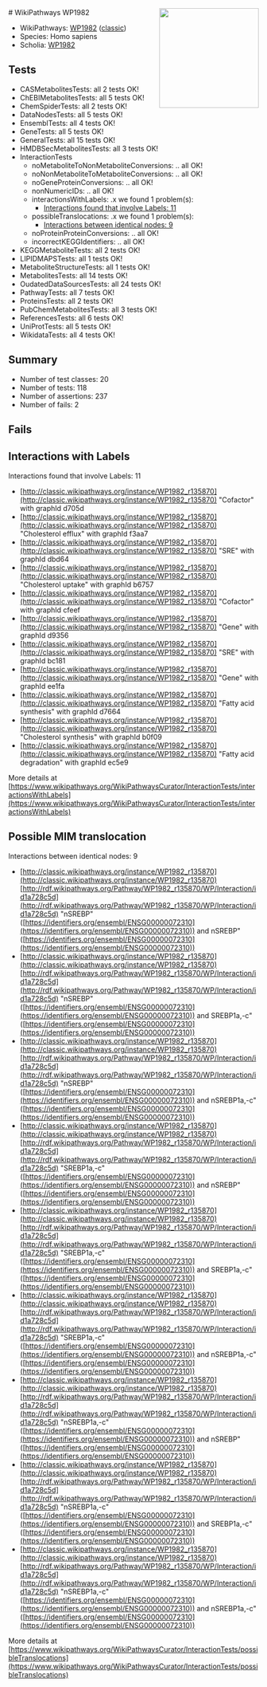 <img style="float: right; width: 200px" src="https://upload.wikimedia.org/wikipedia/commons/thumb/8/83/Wplogo_with_text_500.png/640px-Wplogo_with_text_500.png" />
# WikiPathways WP1982

* WikiPathways: [WP1982](https://wikipathways.org/pathways/WP1982) ([classic](https://classic.wikipathways.org/instance/WP1982))
* Species: Homo sapiens
* Scholia: [WP1982](https://scholia.toolforge.org/wikipathways/WP1982)
## Tests
* CASMetabolitesTests: all 2 tests OK!
* ChEBIMetabolitesTests: all 5 tests OK!
* ChemSpiderTests: all 2 tests OK!
* DataNodesTests: all 5 tests OK!
* EnsemblTests: all 4 tests OK!
* GeneTests: all 5 tests OK!
* GeneralTests: all 15 tests OK!
* HMDBSecMetabolitesTests: all 3 tests OK!
* InteractionTests
    * noMetaboliteToNonMetaboliteConversions: .. all OK!
    * noNonMetaboliteToMetaboliteConversions: .. all OK!
    * noGeneProteinConversions: .. all OK!
    * nonNumericIDs: .. all OK!
    * interactionsWithLabels: .x we found 1 problem(s):
        * [Interactions found that involve Labels: 11](#fe97a8b9)
    * possibleTranslocations: .x we found 1 problem(s):
        * [Interactions between identical nodes: 9](#1c11820e)
    * noProteinProteinConversions: .. all OK!
    * incorrectKEGGIdentifiers: .. all OK!
* KEGGMetaboliteTests: all 2 tests OK!
* LIPIDMAPSTests: all 1 tests OK!
* MetaboliteStructureTests: all 1 tests OK!
* MetabolitesTests: all 14 tests OK!
* OudatedDataSourcesTests: all 24 tests OK!
* PathwayTests: all 7 tests OK!
* ProteinsTests: all 2 tests OK!
* PubChemMetabolitesTests: all 3 tests OK!
* ReferencesTests: all 6 tests OK!
* UniProtTests: all 5 tests OK!
* WikidataTests: all 4 tests OK!


## Summary

* Number of test classes: 20
* Number of tests: 118
* Number of assertions: 237
* Number of fails: 2

## Fails

<a name="fe97a8b9" />

## Interactions with Labels

Interactions found that involve Labels: 11

* [http://classic.wikipathways.org/instance/WP1982_r135870](http://classic.wikipathways.org/instance/WP1982_r135870) "Cofactor" with graphId d705d
* [http://classic.wikipathways.org/instance/WP1982_r135870](http://classic.wikipathways.org/instance/WP1982_r135870) "Cholesterol 
efflux" with graphId f3aa7
* [http://classic.wikipathways.org/instance/WP1982_r135870](http://classic.wikipathways.org/instance/WP1982_r135870) "SRE" with graphId dbd64
* [http://classic.wikipathways.org/instance/WP1982_r135870](http://classic.wikipathways.org/instance/WP1982_r135870) "Cholesterol 
uptake" with graphId b6757
* [http://classic.wikipathways.org/instance/WP1982_r135870](http://classic.wikipathways.org/instance/WP1982_r135870) "Cofactor" with graphId cfeef
* [http://classic.wikipathways.org/instance/WP1982_r135870](http://classic.wikipathways.org/instance/WP1982_r135870) "Gene" with graphId d9356
* [http://classic.wikipathways.org/instance/WP1982_r135870](http://classic.wikipathways.org/instance/WP1982_r135870) "SRE" with graphId bc181
* [http://classic.wikipathways.org/instance/WP1982_r135870](http://classic.wikipathways.org/instance/WP1982_r135870) "Gene" with graphId ee1fa
* [http://classic.wikipathways.org/instance/WP1982_r135870](http://classic.wikipathways.org/instance/WP1982_r135870) "Fatty acid 
synthesis" with graphId d7664
* [http://classic.wikipathways.org/instance/WP1982_r135870](http://classic.wikipathways.org/instance/WP1982_r135870) "Cholesterol 
synthesis" with graphId b0f09
* [http://classic.wikipathways.org/instance/WP1982_r135870](http://classic.wikipathways.org/instance/WP1982_r135870) "Fatty acid
degradation" with graphId ec5e9


More details at [https://www.wikipathways.org/WikiPathwaysCurator/InteractionTests/interactionsWithLabels](https://www.wikipathways.org/WikiPathwaysCurator/InteractionTests/interactionsWithLabels)

<a name="1c11820e" />

## Possible MIM translocation

Interactions between identical nodes: 9

* [http://classic.wikipathways.org/instance/WP1982_r135870](http://classic.wikipathways.org/instance/WP1982_r135870) [http://rdf.wikipathways.org/Pathway/WP1982_r135870/WP/Interaction/id1a728c5d](http://rdf.wikipathways.org/Pathway/WP1982_r135870/WP/Interaction/id1a728c5d) "nSREBP" ([https://identifiers.org/ensembl/ENSG00000072310](https://identifiers.org/ensembl/ENSG00000072310)) and 
nSREBP" ([https://identifiers.org/ensembl/ENSG00000072310](https://identifiers.org/ensembl/ENSG00000072310))
* [http://classic.wikipathways.org/instance/WP1982_r135870](http://classic.wikipathways.org/instance/WP1982_r135870) [http://rdf.wikipathways.org/Pathway/WP1982_r135870/WP/Interaction/id1a728c5d](http://rdf.wikipathways.org/Pathway/WP1982_r135870/WP/Interaction/id1a728c5d) "nSREBP" ([https://identifiers.org/ensembl/ENSG00000072310](https://identifiers.org/ensembl/ENSG00000072310)) and 
SREBP1a,-c" ([https://identifiers.org/ensembl/ENSG00000072310](https://identifiers.org/ensembl/ENSG00000072310))
* [http://classic.wikipathways.org/instance/WP1982_r135870](http://classic.wikipathways.org/instance/WP1982_r135870) [http://rdf.wikipathways.org/Pathway/WP1982_r135870/WP/Interaction/id1a728c5d](http://rdf.wikipathways.org/Pathway/WP1982_r135870/WP/Interaction/id1a728c5d) "nSREBP" ([https://identifiers.org/ensembl/ENSG00000072310](https://identifiers.org/ensembl/ENSG00000072310)) and 
nSREBP1a,-c" ([https://identifiers.org/ensembl/ENSG00000072310](https://identifiers.org/ensembl/ENSG00000072310))
* [http://classic.wikipathways.org/instance/WP1982_r135870](http://classic.wikipathways.org/instance/WP1982_r135870) [http://rdf.wikipathways.org/Pathway/WP1982_r135870/WP/Interaction/id1a728c5d](http://rdf.wikipathways.org/Pathway/WP1982_r135870/WP/Interaction/id1a728c5d) "SREBP1a,-c" ([https://identifiers.org/ensembl/ENSG00000072310](https://identifiers.org/ensembl/ENSG00000072310)) and 
nSREBP" ([https://identifiers.org/ensembl/ENSG00000072310](https://identifiers.org/ensembl/ENSG00000072310))
* [http://classic.wikipathways.org/instance/WP1982_r135870](http://classic.wikipathways.org/instance/WP1982_r135870) [http://rdf.wikipathways.org/Pathway/WP1982_r135870/WP/Interaction/id1a728c5d](http://rdf.wikipathways.org/Pathway/WP1982_r135870/WP/Interaction/id1a728c5d) "SREBP1a,-c" ([https://identifiers.org/ensembl/ENSG00000072310](https://identifiers.org/ensembl/ENSG00000072310)) and 
SREBP1a,-c" ([https://identifiers.org/ensembl/ENSG00000072310](https://identifiers.org/ensembl/ENSG00000072310))
* [http://classic.wikipathways.org/instance/WP1982_r135870](http://classic.wikipathways.org/instance/WP1982_r135870) [http://rdf.wikipathways.org/Pathway/WP1982_r135870/WP/Interaction/id1a728c5d](http://rdf.wikipathways.org/Pathway/WP1982_r135870/WP/Interaction/id1a728c5d) "SREBP1a,-c" ([https://identifiers.org/ensembl/ENSG00000072310](https://identifiers.org/ensembl/ENSG00000072310)) and 
nSREBP1a,-c" ([https://identifiers.org/ensembl/ENSG00000072310](https://identifiers.org/ensembl/ENSG00000072310))
* [http://classic.wikipathways.org/instance/WP1982_r135870](http://classic.wikipathways.org/instance/WP1982_r135870) [http://rdf.wikipathways.org/Pathway/WP1982_r135870/WP/Interaction/id1a728c5d](http://rdf.wikipathways.org/Pathway/WP1982_r135870/WP/Interaction/id1a728c5d) "nSREBP1a,-c" ([https://identifiers.org/ensembl/ENSG00000072310](https://identifiers.org/ensembl/ENSG00000072310)) and 
nSREBP" ([https://identifiers.org/ensembl/ENSG00000072310](https://identifiers.org/ensembl/ENSG00000072310))
* [http://classic.wikipathways.org/instance/WP1982_r135870](http://classic.wikipathways.org/instance/WP1982_r135870) [http://rdf.wikipathways.org/Pathway/WP1982_r135870/WP/Interaction/id1a728c5d](http://rdf.wikipathways.org/Pathway/WP1982_r135870/WP/Interaction/id1a728c5d) "nSREBP1a,-c" ([https://identifiers.org/ensembl/ENSG00000072310](https://identifiers.org/ensembl/ENSG00000072310)) and 
SREBP1a,-c" ([https://identifiers.org/ensembl/ENSG00000072310](https://identifiers.org/ensembl/ENSG00000072310))
* [http://classic.wikipathways.org/instance/WP1982_r135870](http://classic.wikipathways.org/instance/WP1982_r135870) [http://rdf.wikipathways.org/Pathway/WP1982_r135870/WP/Interaction/id1a728c5d](http://rdf.wikipathways.org/Pathway/WP1982_r135870/WP/Interaction/id1a728c5d) "nSREBP1a,-c" ([https://identifiers.org/ensembl/ENSG00000072310](https://identifiers.org/ensembl/ENSG00000072310)) and 
nSREBP1a,-c" ([https://identifiers.org/ensembl/ENSG00000072310](https://identifiers.org/ensembl/ENSG00000072310))


More details at [https://www.wikipathways.org/WikiPathwaysCurator/InteractionTests/possibleTranslocations](https://www.wikipathways.org/WikiPathwaysCurator/InteractionTests/possibleTranslocations)

